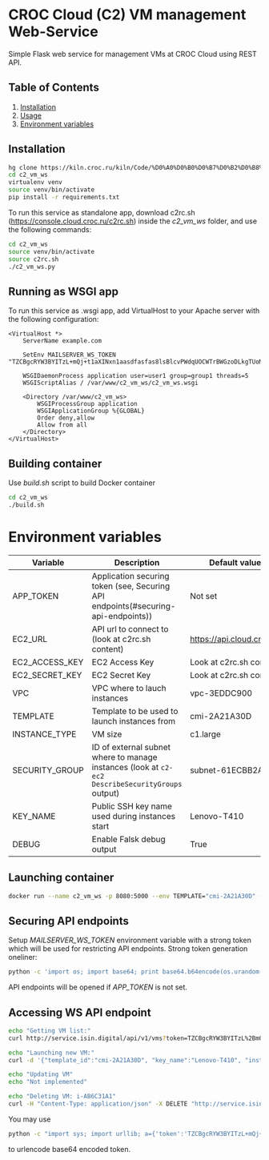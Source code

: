 # CROC Cloud (C2) VM management Web-Service

Simple Flask web service for management VMs at CROC Cloud using REST API.

## Table of Contents
1. [Installation](#installation)
2. [Usage](#usage)
3. [Environment variables](#environment-variables)

## Installation

```sh
hg clone https://kiln.croc.ru/kiln/Code/%D0%A0%D0%B0%D0%B7%D0%B2%D0%B8%D1%82%D0%B8%D0%B5-%D0%BD%D0%B0%D0%BF%D1%80%D0%B0%D0%B2%D0%BB%D0%B5%D0%BD%D0%B8%D1%8F-2017-%D0%94%D0%98%D0%A2-%D0%A1%D0%A0-%D0%A1%D0%B8%D1%81%D1%82%D0%B5%D0%BC%D1%8B-%D1%83%D0%BF%D1%80%D0%B0%D0%B2%D0%BB%D0%B5%D0%BD%D0%B8%D1%8F-%D0%98%D0%A2-%D0%BF%D1%80%D0%BE%D1%86%D0%B5%D1%81%D1%81%D0%B0%D0%BC%D0%B8-%D0%94%D0%98%D0%A216/Group/c2_vm_ws
cd c2_vm_ws
virtualenv venv
source venv/bin/activate
pip install -r requirements.txt
```

To run this service as standalone app, download c2rc.sh (https://console.cloud.croc.ru/c2rc.sh) inside the *c2_vm_ws* folder, and use the following commands:


```sh
cd c2_vm_ws
source venv/bin/activate
source c2rc.sh
./c2_vm_ws.py

```

## Running as WSGI app

To run this service as .wsgi app, add VirtualHost to your Apache server with the following configuration:

```apacheconf
<VirtualHost *>
    ServerName example.com

    SetEnv MAILSERVER_WS_TOKEN "TZCBgcRYW3BYITzL+mQj+t1aXINxn1aasdfasfas8lsBlcvPWdqUOCWTrBWGzoDLkgTUoM792gtzrPDhQ=="

    WSGIDaemonProcess application user=user1 group=group1 threads=5
    WSGIScriptAlias / /var/www/c2_vm_ws/c2_vm_ws.wsgi

    <Directory /var/www/c2_vm_ws>
        WSGIProcessGroup application
        WSGIApplicationGroup %{GLOBAL}
        Order deny,allow
        Allow from all
    </Directory>
</VirtualHost>
```

## Building container

Use *build.sh* script to build Docker container

```sh
cd c2_vm_ws
./build.sh
```

# Environment variables

| Variable       | Description | Default value |
| -------------- | ----------- | ------------- |
| APP_TOKEN | Application securing token (see, Securing API endpoints(#securing-api-endpoints)) | Not set |
| EC2_URL | API url to connect to (look at c2rc.sh content) | https://api.cloud.croc.ru |
| EC2_ACCESS_KEY | EC2 Access Key | Look at c2rc.sh content |
| EC2_SECRET_KEY | EC2 Secret Key | Look at c2rc.sh content |
| VPC | VPC where to lauch instances | vpc-3EDDC900 |
| TEMPLATE | Template to be used to launch instances from | cmi-2A21A30D |
| INSTANCE_TYPE | VM size | c1.large |
| SECURITY_GROUP | ID of external subnet where to manage instances (look at ```c2-ec2 DescribeSecurityGroups``` output) | subnet-61ECBB2A |
| KEY_NAME | Public SSH key name used during instances start | Lenovo-T410 |
| DEBUG | Enable Falsk debug output | True |

## Launching container

```sh
docker run --name c2_vm_ws -p 8080:5000 --env TEMPLATE="cmi-2A21A30D" --env DEBUG="False" c2_vm_ws
```

## Securing API endpoints
Setup *MAILSERVER_WS_TOKEN* environment variable with a strong token which will be used
for restricting API endpoints. Strong token generation oneliner:

```sh
python -c 'import os; import base64; print base64.b64encode(os.urandom(64))'
```

API endpoints will be opened if *APP_TOKEN* is not set.

## Accessing WS API endpoint

```sh
echo "Getting VM list:"
curl http://service.isin.digital/api/v1/vms?token=TZCBgcRYW3BYITzL%2BmQj%2Bt1aXINxn1aasdfasfas8lsBlcvPWdqUOCWTrBWGzoDLkgTUoM792gtzrPDhQ%3D%3D

echo "Launching new VM:"
curl -d '{"template_id":"cmi-2A21A30D", "key_name":"Lenovo-T410", "instance_type":"c1.large", "security_group":"subnet-61ECBB2A"}' -H "Content-Type: application/json" -X POST http://service.isin.digital/api/v1/vms?token=TZCBgcRYW3BYITzL%2BmQj%2Bt1aXINxn1aasdfasfas8lsBlcvPWdqUOCWTrBWGzoDLkgTUoM792gtzrPDhQ%3D%3D

echo "Updating VM"
echo "Not implemented"

echo "Deleting VM: i-AB6C31A1"
curl -H "Content-Type: application/json" -X DELETE "http://service.isin.digital/api/v1/vms/i-AB6C31A1?token=TZCBgcRYW3BYITzL%2BmQj%2Bt1aXINxn1aasdfasfas8lsBlcvPWdqUOCWTrBWGzoDLkgTUoM792gtzrPDhQ%3D%3D"
```

You may use

```sh
python -c "import sys; import urllib; a={'token':'TZCBgcRYW3BYITzL+mQj+t1aXINxn1aasdfasfas8lsBlcvPWdqUOCWTrBWGzoDLkgTUoM792gtzrPDhQ=='}; print urllib.urlencode(a)"
```

to urlencode base64 encoded token.
